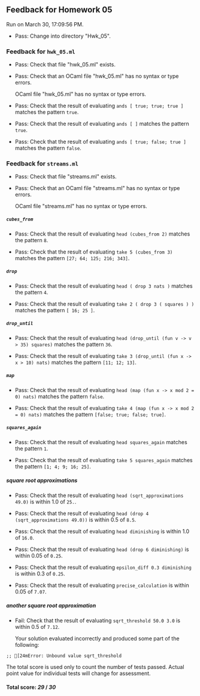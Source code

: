 ## Feedback for Homework 05

Run on March 30, 17:09:56 PM.

+ Pass: Change into directory "Hwk_05".

### Feedback for ``hwk_05.ml``

+ Pass: Check that file "hwk_05.ml" exists.

+ Pass: Check that an OCaml file "hwk_05.ml" has no syntax or type errors.

    OCaml file "hwk_05.ml" has no syntax or type errors.



+ Pass: Check that the result of evaluating `ands [ true; true; true ]` matches the pattern `true`.

   



+ Pass: Check that the result of evaluating `ands [ ]` matches the pattern `true`.

   



+ Pass: Check that the result of evaluating `ands [ true; false; true ]` matches the pattern `false`.

   



### Feedback for ``streams.ml``

+ Pass: Check that file "streams.ml" exists.

+ Pass: Check that an OCaml file "streams.ml" has no syntax or type errors.

    OCaml file "streams.ml" has no syntax or type errors.



##### ``cubes_from``

+ Pass: Check that the result of evaluating `head (cubes_from 2)` matches the pattern `8`.

   



+ Pass: Check that the result of evaluating `take 5 (cubes_from 3)` matches the pattern `[27; 64; 125; 216; 343]`.

   



##### ``drop``

+ Pass: Check that the result of evaluating `head ( drop 3 nats )` matches the pattern `4`.

   



+ Pass: Check that the result of evaluating `take 2 ( drop 3 ( squares ) )` matches the pattern `[ 16; 25 ]`.

   



##### ``drop_until``

+ Pass: Check that the result of evaluating `head (drop_until (fun v -> v > 35) squares)` matches the pattern `36`.

   



+ Pass: Check that the result of evaluating `take 3 (drop_until (fun x -> x > 10) nats)` matches the pattern `[11; 12; 13]`.

   



##### ``map``

+ Pass: Check that the result of evaluating `head (map (fun x -> x mod 2 = 0) nats)` matches the pattern `false`.

   



+ Pass: Check that the result of evaluating `take 4 (map (fun x -> x mod 2 = 0) nats)` matches the pattern `[false; true; false; true]`.

   



##### ``squares_again``

+ Pass: Check that the result of evaluating `head squares_again` matches the pattern `1`.

   



+ Pass: Check that the result of evaluating `take 5 squares_again` matches the pattern `[1; 4; 9; 16; 25]`.

   



##### square root approximations

+ Pass: Check that the result of evaluating `head (sqrt_approximations 49.0)` is within 1.0 of `25.`.

   



+ Pass: Check that the result of evaluating `head (drop 4 (sqrt_approximations 49.0))` is within 0.5 of `8.5`.

   



+ Pass: Check that the result of evaluating `head diminishing` is within 1.0 of `16.0`.

   



+ Pass: Check that the result of evaluating `head (drop 6 diminishing)` is within 0.05 of `0.25`.

   



+ Pass: Check that the result of evaluating `epsilon_diff 0.3 diminishing` is within 0.3 of `0.25`.

   



+ Pass: Check that the result of evaluating `precise_calculation` is within 0.05 of `7.07`.

   



##### another square root approximation

+ Fail: Check that the result of evaluating `sqrt_threshold 50.0 3.0` is within 0.5 of `7.12`.

   

   Your solution evaluated incorrectly and produced some part of the following:

 ` ;;
[24mError: Unbound value sqrt_threshold
`


The total score is used only to count the number of tests passed.  Actual point value for individual tests will change for assessment.

#### Total score: _29_ / _30_

